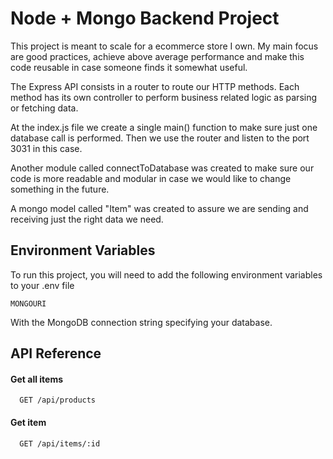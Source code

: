 
# Node + Mongo Backend Project

This project is meant to scale for a ecommerce store I own. My main focus are good practices, achieve above average performance and make this code reusable in case someone finds it somewhat useful.
 
 The Express API consists in a router to route our HTTP methods. Each method has its own controller to perform business related logic as parsing or fetching data.

At the index.js file we create a single main() function to make sure just one database call is performed. Then we use the router and listen to the port 3031 in this case.

Another module called connectToDatabase was created to make sure our code is more readable and modular in case we would like to change something in the future.

A mongo model called "Item" was created to assure we are sending and receiving just the right data we need.
## Environment Variables

To run this project, you will need to add the following environment variables to your .env file

`MONGOURI`

With the MongoDB connection string specifying your database.


## API Reference

#### Get all items

```http
  GET /api/products
```

#### Get item

```http
  GET /api/items/:id
```